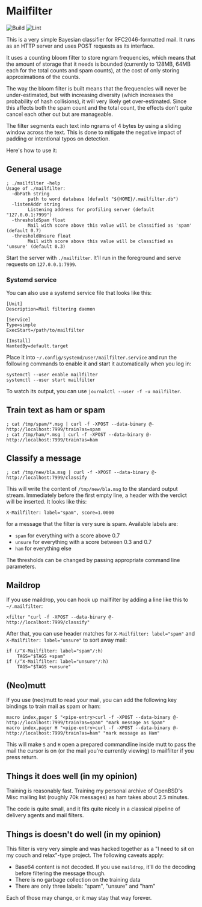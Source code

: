 # Mailfilter
![Build](https://github.com/farhaven/mailfilter/workflows/Build/badge.svg)
![Lint](https://github.com/farhaven/mailfilter/workflows/Lint/badge.svg)

This is a very simple Bayesian classifier for RFC2046-formatted mail. It runs as an HTTP server and uses POST requests as its interface.

It uses a counting bloom filter to store ngram frequencies, which means that the amount of storage that it needs is bounded (currently to 128MB, 64MB each for the total counts and spam counts), at the cost of only storing approximations of the counts.

The way the bloom filter is built means that the frequencies will never be under-estimated, but with increasing diversity (which increases the probability of hash collisions), it will very likely get over-estimated. Since this affects both the spam count and the total count, the effects don't quite cancel each other out but are manageable.

The filter segments each text into ngrams of 4 bytes by using a sliding window across the text. This is done to mitigate the negative impact of padding or intentional typos on detection.

Here's how to use it:

## General usage

```
; ./mailfilter -help
Usage of ./mailfilter:
  -dbPath string
    	path to word database (default "${HOME}/.mailfilter.db")
  -listenAddr string
    	Listening address for profiling server (default "127.0.0.1:7999")
  -thresholdSpam float
    	Mail with score above this value will be classified as 'spam' (default 0.7)
  -thresholdUnsure float
    	Mail with score above this value will be classified as 'unsure' (default 0.3)
```

Start the server with `./mailfilter`. It'll run in the foreground and
serve requests on `127.0.0.1:7999`.

### Systemd service
You can also use a systemd service file that looks like this:

```
[Unit]
Description=Mail filtering daemon

[Service]
Type=simple
ExecStart=/path/to/mailfilter

[Install]
WantedBy=default.target
```

Place it into `~/.config/systemd/user/mailfilter.service` and run the
following commands to enable it and start it automatically when you
log in:

```
systemctl --user enable mailfilter
systemctl --user start mailfilter
```

To watch its output, you can use `journalctl --user -f -u mailfilter`.

## Train text as ham or spam

```
; cat /tmp/spam/*.msg | curl -f -XPOST --data-binary @- http://localhost:7999/train?as=spam
; cat /tmp/ham/*.msg | curl -f -XPOST --data-binary @- http://localhost:7999/train?as=ham
```

## Classify a message

```
; cat /tmp/new/bla.msg | curl -f -XPOST --data-binary @- http://localhost:7999/classify
```

This will write the content of `/tmp/new/bla.msg` to the standard
output stream. Immediately before the first empty line, a header with
the verdict will be inserted. It looks like this:

```
X-Mailfilter: label="spam", score=1.0000
```

for a message that the filter is very sure is spam. Available labels are:

* `spam` for everything with a score above 0.7
* `unsure` for everything with a score between 0.3 and 0.7
* `ham` for everything else

The thresholds can be changed by passing appropriate command line parameters.

## Maildrop
If you use maildrop, you can hook up mailfilter by adding a line like this to `~/.mailfilter`:

```
xfilter "curl -f -XPOST --data-binary @- http://localhost:7999/classify"
```

After that, you can use header matches for `X-Mailfilter: label="spam"`
and `X-Mailfilter: label="unsure"` to sort away mail:

```
if (/^X-Mailfilter: label="spam"/:h)
	TAGS="$TAGS +spam"
if (/^X-Mailfilter: label="unsure"/:h)
	TAGS="$TAGS +unsure"
```

## (Neo)mutt
If you use (neo)mutt to read your mail, you can add the following key
bindings to train mail as spam or ham:

```
macro index,pager S "<pipe-entry>curl -f -XPOST --data-binary @- http://localhost:7999/train?as=spam" "mark message as Spam"
macro index,pager H "<pipe-entry>curl -f -XPOST --data-binary @- http://localhost:7999/train?as=ham" "mark message as Ham"
```

This will make `S` and `H` open a prepared commandline inside mutt to
pass the mail the cursor is on (or the mail you're currently viewing)
to mailfilter if you press return.

## Things it does well (in my opinion)
Training is reasonably fast. Training my personal archive of OpenBSD's
Misc mailing list (roughly 70k messages) as ham takes about 2.5
minutes.

The code is quite small, and it fits quite nicely in a classical pipeline
of delivery agents and mail filters.

## Things is doesn't do well (in my opinion)
This filter is very very simple and was hacked together as a "I need to
sit on my couch and relax"-type project. The following caveats apply:

* Base64 content is not decoded. If you use `maildrop`, it'll do the decoding before filtering the message though.
* There is no garbage collection on the training data
* There are only three labels: "spam", "unsure" and "ham"

Each of those may change, or it may stay that way forever.